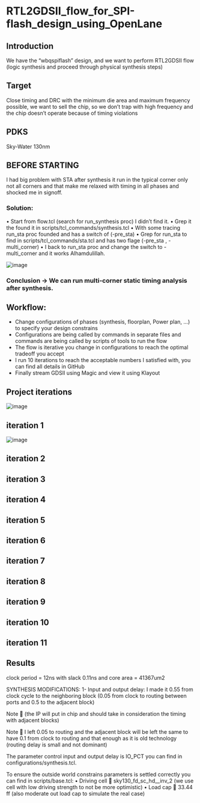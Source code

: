 # RTL2GDSII_flow_for_SPI-flash_design_using_OpenLane
## Introduction 
We have the “wbqspiflash” design, and we want to perform RTL2GDSII flow  (logic synthesis and proceed through physical synthesis steps)
## Target
Close timing and DRC with the minimum die area and maximum frequency possible, we want to sell the chip, so we don’t trap with high frequency and the chip doesn’t 
operate because of timing violations 
## PDKS
Sky-Water 130nm

## BEFORE STARTING
I had big problem with STA after synthesis it run in the 
typical corner only not all corners and that make me relaxed with timing in all 
phases and shocked me in signoff.
### Solution:
• Start from flow.tcl (search for run_synthesis proc) I didn’t find it.
• Grep it the found it in scripts/tcl_commands/synthesis.tcl
• With some tracing run_sta proc founded and has a switch of (-pre_sta)
• Grep for run_sta to find in scripts/tcl_commands/sta.tcl and has two flage 
(-pre_sta , -multi_corner)
• I back to run_sta proc and change the switch to -multi_corner and it works 
Alhamdulillah.


![image](https://github.com/islam-nasser0/RTL2GDSII_flow_for_SPI-flash_design_using_OpenLane/assets/111699435/99a30b06-39c9-41b1-be43-b67e9b36ca38)

### Conclusion → We can run multi-corner static timing analysis after synthesis.


## Workflow:
- Change configurations of phases (synthesis, floorplan, Power plan, …) to specify your design constrains
- Configurations are being called by commands in separate files and commands are being called by scripts of tools to run the flow    
- The flow is iterative you change in configurations to reach the optimal tradeoff you accept 
- I run 10 iterations to reach the acceptable numbers I satisfied with, you can find all details in GitHub 
- Finally stream GDSII using Magic and view it using Klayout
  
## Project iterations

![image](https://github.com/islam-nasser0/RTL2GDSII_flow_for_SPI-flash_design_using_OpenLane/assets/111699435/3137a31b-4d8a-478a-af6d-39c3cf4e4cb0)


## iteration 1

![image](https://github.com/islam-nasser0/RTL2GDSII_flow_for_SPI-flash_design_using_OpenLane/assets/111699435/01c1c574-007e-452d-ad96-a49a2ec86b22)

## iteration 2


## iteration 3
## iteration 4
## iteration 5
## iteration 6
## iteration 7
## iteration 8
## iteration 9
## iteration 10
## iteration 11


## Results
clock period = 12ns with slack 0.11ns and core area = 41367um2


SYNTHESIS MODIFICATIONS:
1- Input and output delay: I made it 0.55 from clock cycle to the neighboring block (0.05 from clock to routing between ports and 0.5 to the adjacent block)

Note  (the IP will put in chip and should take in consideration the timing with adjacent blocks) 

Note  I left 0.05 to routing and the adjacent block will be left the same to have 0.1 from clock to routing and that enough as it is old technology (routing delay is small and not dominant)

The parameter control input and output delay is IO_PCT you can find in configurations/synthesis.tcl. 

To ensure the outside world constrains parameters is settled correctly you can find in scripts/base.tcl:
•	Driving cell  sky130_fd_sc_hd__inv_2 (we use cell with low driving strength to not be more optimistic)
•	Load cap  33.44 ff (also moderate out load cap to simulate the real case)

